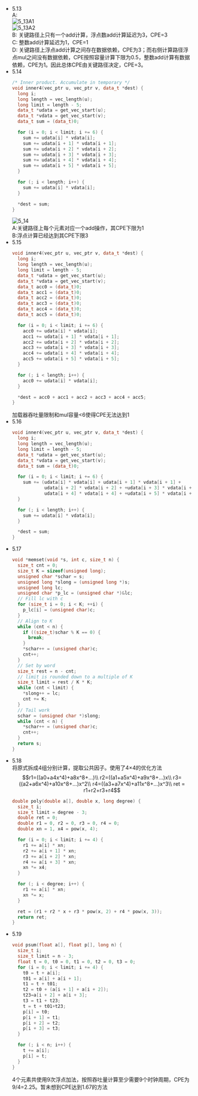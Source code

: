 * 5.13<br>
  A: <br>![5_13A1](5_13A1.jpg)<br>![5_13A2](5_13A2.jpg)<br>
  B: 关键路径上只有一个add计算，浮点数add计算延迟为3，CPE=3<br>
  C: 整数add计算延迟为1，CPE=1<br>
  D: 关键路径上浮点add计算之间存在数据依赖，CPE为3；而右侧计算路径浮点mul之间没有数据依赖，CPE按照容量计算下限为0.5，整数add计算有数据依赖，CPE为1。因此总体CPE由关键路径决定，CPE=3。
* 5.14<br>
  ```c++
  /* Inner product. Accumulate in temporary */
  void inner4(vec_ptr u, vec_ptr v, data_t *dest) {
    long i;
    long length = vec_length(u);
    long limit = length - 5;
    data_t *udata = get_vec_start(u);
    data_t *vdata = get_vec_start(v);
    data_t sum = (data_t)0;

    for (i = 0; i < limit; i += 6) {
      sum += udata[i] * vdata[i];
      sum += udata[i + 1] * vdata[i + 1];
      sum += udata[i + 2] * vdata[i + 2];
      sum += udata[i + 3] * vdata[i + 3];
      sum += udata[i + 4] * vdata[i + 4];
      sum += udata[i + 5] * vdata[i + 5];
    }

    for (; i < length; i++) {
      sum += udata[i] * vdata[i];
    }

    *dest = sum;
  }
  ```
  ![5_14](5_14.jpg)<br>
  A:关键路径上每个元素对应一个add操作，其CPE下限为1<br>
  B:浮点计算已经达到其CPE下限3<br>
* 5.15<br>
  ```c++
  void inner4(vec_ptr u, vec_ptr v, data_t *dest) {
    long i;
    long length = vec_length(u);
    long limit = length - 5;
    data_t *udata = get_vec_start(u);
    data_t *vdata = get_vec_start(v);
    data_t acc0 = (data_t)0;
    data_t acc1 = (data_t)0;
    data_t acc2 = (data_t)0;
    data_t acc3 = (data_t)0;
    data_t acc4 = (data_t)0;
    data_t acc5 = (data_t)0;

    for (i = 0; i < limit; i += 6) {
      acc0 += udata[i] * vdata[i];
      acc1 += udata[i + 1] * vdata[i + 1];
      acc2 += udata[i + 2] * vdata[i + 2];
      acc3 += udata[i + 3] * vdata[i + 3];
      acc4 += udata[i + 4] * vdata[i + 4];
      acc5 += udata[i + 5] * vdata[i + 5];
    }

    for (; i < length; i++) {
      acc0 += udata[i] * vdata[i];
    }

    *dest = acc0 + acc1 + acc2 + acc3 + acc4 + acc5;
  }
  ```
  加载器吞吐量限制和mul容量<6使得CPE无法达到1<br>
* 5.16<br>
  ```c++
  void inner4(vec_ptr u, vec_ptr v, data_t *dest) {
    long i;
    long length = vec_length(u);
    long limit = length - 5;
    data_t *udata = get_vec_start(u);
    data_t *vdata = get_vec_start(v);
    data_t sum = (data_t)0;

    for (i = 0; i < limit; i += 6) {
      sum += (udata[i] * vdata[i] + udata[i + 1] * vdata[i + 1] +
              udata[i + 2] * vdata[i + 2] + +udata[i + 3] * vdata[i + 3] +
              udata[i + 4] * vdata[i + 4] + +udata[i + 5] * vdata[i + 5]);
    }

    for (; i < length; i++) {
      sum += udata[i] * vdata[i];
    }

    *dest = sum;
  }
  ```
* 5.17<br>
  ```c++
  void *memset(void *s, int c, size_t n) {
    size_t cnt = 0;
    size_t K = sizeof(unsigned long);
    unsigned char *schar = s;
    unsigned long *slong = (unsigned long *)s;
    unsigned long lc;
    unsigned char *p_lc = (unsigned char *)&lc;
    // Fill lc with c
    for (size_t i = 0; i < K; ++i) {
      p_lc[i] = (unsigned char)c;
    }
    // Align to K
    while (cnt < n) {
      if ((size_t)schar % K == 0) {
        break;
      }
      *schar++ = (unsigned char)c;
      cnt++;
    }
    // Set by word
    size_t rest = n - cnt;
    // limit is rounded down to a multiple of K
    size_t limit = rest / K * K;
    while (cnt < limit) {
      *slong++ = lc;
      cnt += K;
    }
    // Tail work
    schar = (unsigned char *)slong;
    while (cnt < n) {
      *schar++ = (unsigned char)c;
      cnt++;
    }
    return s;
  }
  ```
* 5.18<br>
  将原式拆成4组分别计算，提取公共因子。使用了4×4的优化方法
  $$r1=((a0+a4x^4)+a8x^8+...)\\
  r2=((a1+a5x^4)+a9x^8+...)x\\
  r3=((a2+a6x^4)+a10x^8+...)x^2\\
  r4=((a3+a7x^4)+a11x^8+...)x^3\\
  ret = r1+r2+r3+r4$$
  ```c++
  double poly(double a[], double x, long degree) {
    size_t i;
    size_t limit = degree - 3;
    double ret = 0;
    double r1 = 0, r2 = 0, r3 = 0, r4 = 0;
    double xn = 1, x4 = pow(x, 4);

    for (i = 0; i < limit; i += 4) {
      r1 += a[i] * xn;
      r2 += a[i + 1] * xn;
      r3 += a[i + 2] * xn;
      r4 += a[i + 3] * xn;
      xn *= x4;
    }

    for (; i < degree; i++) {
      r1 += a[i] * xn;
      xn *= x;
    }

    ret = (r1 + r2 * x + r3 * pow(x, 2) + r4 * pow(x, 3));
    return ret;
  }
  ```
* 5.19<br>
  ```c++
  void psum(float a[], float p[], long n) {
    size_t i;
    size_t limit = n - 3;
    float t = 0, t0 = 0, t1 = 0, t2 = 0, t3 = 0;
    for (i = 0; i < limit; i += 4) {
      t0 = t + a[i];
      t01 = a[i] + a[i + 1];
      t1 = t + t01;
      t2 = t0 + (a[i + 1] + a[i + 2]);
      t23=a[i + 2] + a[i + 3];
      t3 = t1 + t23;
      t = t + t01+t23;
      p[i] = t0;
      p[i + 1] = t1;
      p[i + 2] = t2;
      p[i + 3] = t3;
    }

    for (; i < n; i++) {
      t += a[i];
      p[i] = t;
    }
  }
  ```
  4个元素共使用9次浮点加法，按照吞吐量计算至少需要9个时钟周期，CPE为9/4=2.25。暂未想到CPE达到1.67的方法
